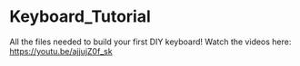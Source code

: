 # Keyboard_Tutorial
All the files needed to build your first DIY keyboard! 
Watch the videos here: https://youtu.be/ajjujZ0f_sk
